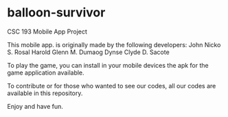 # balloon-survivor
CSC 193 Mobile App Project

This mobile app. is originally made by the following developers:
John Nicko S. Rosal
Harold Glenn M. Dumaog
Dynse Clyde D. Sacote

To play the game, you can install in your mobile devices the apk for the game application
available.

To contribute or for those who wanted to see our codes, all our codes are available in this repository.

Enjoy and have fun.
